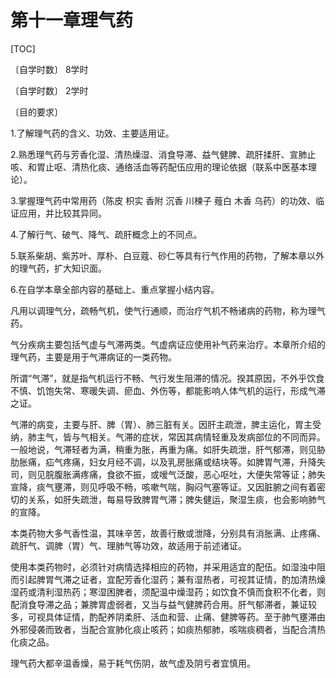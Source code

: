 # 第十一章理气药

[TOC]

〔自学时数〕  8学时

〔自学时数〕  2学时

〔目的要求〕

1.了解理气药的含义、功效、主要适用证。

2.熟悉理气药与芳香化湿、清热燥湿、消食导滞、益气健脾、疏肝揉肝、宣肺止咳、和胃止呕、清热化痰、通络活血等药配伍应用的理论依据（联系中医基本理论）。

3.掌握理气药中常用药（陈皮   枳实      香附     沉香     川楝子     薤白     木香      乌药）的功效、临证应用，并比较其异同。

4.了解行气、破气、降气、疏肝概念上的不同点。

5.联系柴胡、紫苏叶、厚朴、白豆蔻、砂仁等具有行气作用的药物，了解本章以外的理气药，扩大知识面。

6.在自学本章全部内容的基础上、重点掌握小结内容。

凡用以调理气分，疏畅气机，使气行通顺，而治疗气机不畅诸病的药物，称为理气药。

气分疾病主要包括气虚与气滞两类。气虚病证应使用补气药来治疗。本章所介绍的理气药，主要是用于气滞病证的一类药物。

所谓“气滞”，就是指气机运行不畅、气行发生阻滞的情况。揆其原因，不外乎饮食不慎、饥饱失常、寒暖失调、瘀血、外伤等，都能影响人体气机的运行，形成气滞之证。

气滞的病变，主要与肝、脾（胃）、肺三脏有关。因肝主疏泄，脾主运化，胃主受纳，肺主气，皆与气相关。气滞的症状，常因其病情轻重及发病部位的不同而异。一般地说，气滞轻者为满，稍重为胀，再重为痛。如肝失疏泄，肝气郁滞，则见胁肋胀痛，疝气疼痛，妇女月经不调，以及乳房胀痛或结块等。如脾胃气滞，升降失司，则见脘腹胀满疼痛，食欲不振，或嗳气泛酸，恶心呕吐，大便失常等证；肺失宣降，痰气壅滞，则见呼吸不畅，咳嗽气喘，胸闷气塞等证。又因脏腑之间有着密切的关系，如肝失疏泄，每易导致脾胃气滞；脾失健运，聚湿生痰，也会影响肺气的宣降。

本类药物大多气香性温，其味辛苦，故善行散或泄降，分别具有消胀满、止疼痛、疏肝气、调脾（胃）气、理肺气等功效，故适用于前述诸证。

使用本类药物时，必须针对病情选择相应的药物，并采用适宜的配伍。如湿浊中阻而引起脾胃气滞之证者，宜配芳香化湿药；兼有湿热者，可视其证情，酌加清热燥湿药或清利湿热药；寒湿困脾者，须配温中燥湿药；如饮食不慎而食积不化者，则配消食导滞之品；兼脾胃虚弱者，又当与益气健脾药合用。肝气郁滞者，兼证较多，可视具体证情，酌配养阴柔肝、活血和营、止痛、健脾等药。至于肺气壅滞由外邪侵袭而致者，当配合宣肺化痰止咳药；如痰热郁肺，咳喘痰稠者，当配合清热化痰之品。

理气药大都辛温香燥，易于耗气伤阴，故气虚及阴亏者宜慎用。
